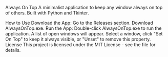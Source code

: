 Always On Top
A minimalist application to keep any window always on top of others. Built with Python and Tkinter.

How to Use
Download the App:
Go to the Releases section.
Download AlwaysOnTop.exe.
Run the App:
Double-click AlwaysOnTop.exe to run the application.
A list of open windows will appear.
Select a window, click "Set On Top" to keep it always visible, or "Unset" to remove this property.
License
This project is licensed under the MIT License - see the  file for details.